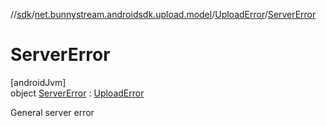 //[sdk](../../../../index.md)/[net.bunnystream.androidsdk.upload.model](../../index.md)/[UploadError](../index.md)/[ServerError](index.md)

# ServerError

[androidJvm]\
object [ServerError](index.md) : [UploadError](../index.md)

General server error
